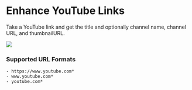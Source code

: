# Enhance YouTube Links
Take a YouTube link and get the title and optionally channel name, channel URL, and thumbnailURL.

![](https://github.com/Git-Sum/obsidian-enhance-youtube-links/blob/main/example.gif)


### Supported URL Formats
```
- https://www.youtube.com*
- www.youtube.com*
- youtube.com*
```
